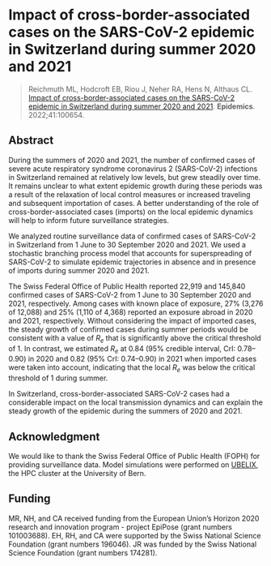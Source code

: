 # Impact of cross-border-associated cases on the SARS-CoV-2 epidemic in Switzerland during summer 2020 and 2021

> Reichmuth ML, Hodcroft EB, Riou J, Neher RA, Hens N, Althaus CL. [Impact of cross-border-associated cases on the SARS-CoV-2 epidemic in Switzerland during summer 2020 and 2021](https://doi.org/10.1016/j.epidem.2022.100654). **Epidemics**. 2022;41:100654.

## Abstract

During the summers of 2020 and 2021, the number of confirmed cases of severe acute respiratory syndrome coronavirus 2 (SARS-CoV-2) infections in Switzerland remained at relatively low levels, but grew steadily over time. It remains unclear to what extent epidemic growth during these periods was a result of the relaxation of local control measures or increased traveling and subsequent importation of cases. A better understanding of the role of cross-border-associated cases (imports) on the local epidemic dynamics will help to inform future surveillance strategies.

We analyzed routine surveillance data of confirmed cases of SARS-CoV-2 in Switzerland from 1 June to 30 September 2020 and 2021. We used a stochastic branching process model that accounts for superspreading of SARS-CoV-2 to simulate epidemic trajectories in absence and in presence of imports during summer 2020 and 2021.

The Swiss Federal Office of Public Health reported 22,919 and 145,840 confirmed cases of SARS-CoV-2 from 1 June to 30 September 2020 and 2021, respectively. Among cases with known place of exposure, 27% (3,276 of 12,088) and 25% (1,110 of 4,368) reported an exposure abroad in 2020 and 2021, respectively. Without considering the impact of imported cases, the steady growth of confirmed cases during summer periods would be consistent with a value of *R<sub>e</sub>* that is significantly above the critical threshold of 1. In contrast, we estimated *R<sub>e</sub>* at 0.84 (95% credible interval, CrI: 0.78–0.90) in 2020 and 0.82 (95% CrI: 0.74–0.90) in 2021 when imported cases were taken into account, indicating that the local *R<sub>e</sub>* was below the critical threshold of 1 during summer.

In Switzerland, cross-border-associated SARS-CoV-2 cases had a considerable impact on the local transmission dynamics and can explain the steady growth of the epidemic during the summers of 2020 and 2021.

## Acknowledgment

We would like to thank the Swiss Federal Office of Public Health (FOPH) for providing surveillance data. Model simulations were performed on [UBELIX](http://www.id.unibe.ch/hpc), the HPC cluster at the University of Bern.

## Funding

MR, NH, and CA received funding from the European Union’s Horizon 2020 research and innovation program - project EpiPose (grant numbers 101003688). EH, RH, and CA were supported by the Swiss National Science Foundation (grant numbers 196046). JR was funded by the Swiss National Science Foundation (grant numbers 174281).
